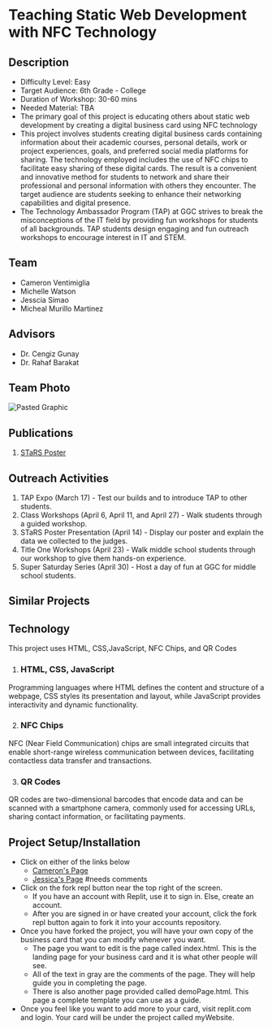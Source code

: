 # Teaching Static Web Development with NFC Technology
## Description
  * Difficulty Level: Easy
  * Target Audience: 6th Grade - College
  * Duration of Workshop: 30-60 mins
  * Needed Material: TBA
  * The primary goal of this project is educating others about static web development by creating a digital business card using NFC technology
  * This project involves students creating digital business cards containing information about their academic courses, personal details, work or project experiences, goals, and preferred social media platforms for sharing. The technology employed includes the use of NFC chips to facilitate easy sharing of these digital cards. The result is a convenient and innovative method for students to network and share their professional and personal information with others they encounter. The target audience are students seeking to enhance their networking capabilities and digital presence.
  * The Technology Ambassador Program (TAP) at GGC strives to break the misconceptions of the IT field by providing fun workshops for students of all backgrounds. TAP students design engaging and fun outreach workshops to encourage interest in IT and STEM.
## Team
* Cameron Ventimiglia
* Michelle Watson
* Jesscia Simao
* Micheal Murillo Martinez
## Advisors 
* Dr. Cengiz Gunay
* Dr. Rahaf Barakat
## Team Photo
![Pasted Graphic](https://github.com/BrianMorga/TapIn/assets/93609613/90bda334-076e-49aa-8f73-b7e43a6d8df7)
## Publications
1. [STaRS Poster](https://github.com/TechAmbassadors-GGC/TapIn/blob/main/documents/TapIn-Stars-Poster.pdf)
## Outreach Activities
1. TAP Expo (March 17) - Test our builds and to introduce TAP to other students.
2. Class Workshops (April 6, April 11, and April 27) - Walk students through a guided workshop.
3. STaRS Poster Presentation (April 14) - Display our poster and explain the data we collected to the judges.
4. Title One Workshops (April 23) - Walk middle school students through our workshop to give them hands-on experience.
5. Super Saturday Series (April 30) - Host a day of fun at GGC for middle school students.
## Similar Projects
## Technology
This project uses HTML, CSS,JavaScript, NFC Chips, and QR Codes
1. ### HTML, CSS, JavaScript
Programming languages where HTML defines the content and structure of a webpage, CSS styles its presentation and layout, while JavaScript provides interactivity and dynamic functionality.

2. ### NFC Chips
NFC (Near Field Communication) chips are small integrated circuits that enable short-range wireless communication between devices, facilitating contactless data transfer and transactions.

3. ### QR Codes
QR codes are two-dimensional barcodes that encode data and can be scanned with a smartphone camera, commonly used for accessing URLs, sharing contact information, or facilitating payments.
## Project Setup/Installation
- Click on either of the links below
  - [Cameron's Page](https://replit.com/@CameronVentimig/myWebsite#index.html)
  - [Jessica's Page](https://replit.com/@jsimao2/Jesse-Simao?v=1) #needs comments
- Click on the fork repl button near the top right of the screen.
  - If you have an account with Replit, use it to sign in. Else, create an account.
  - After you are signed in or have created your account, click the fork repl button again to fork it into your accounts repository.
- Once you have forked the project, you will have your own copy of the business card that you can modify whenever you want.
  - The page you want to edit is the page called index.html. This is the landing page for your business card and it is what other people will see. 
  - All of the text in gray are the comments of the page. They will help guide you in completing the page.
  - There is also another page provided called demoPage.html. This page a complete template you can use as a guide.
- Once you feel like you want to add more to your card, visit replit.com and login. Your card will be under the project called myWebsite.



